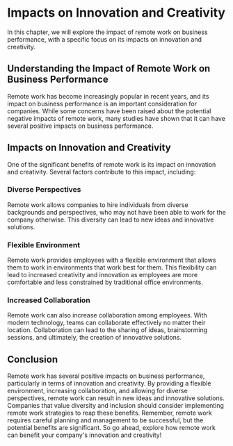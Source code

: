# Impacts on Innovation and Creativity

In this chapter, we will explore the impact of remote work on business performance, with a specific focus on its impacts on innovation and creativity.

Understanding the Impact of Remote Work on Business Performance
---------------------------------------------------------------

Remote work has become increasingly popular in recent years, and its impact on business performance is an important consideration for companies. While some concerns have been raised about the potential negative impacts of remote work, many studies have shown that it can have several positive impacts on business performance.

Impacts on Innovation and Creativity
------------------------------------

One of the significant benefits of remote work is its impact on innovation and creativity. Several factors contribute to this impact, including:

### Diverse Perspectives

Remote work allows companies to hire individuals from diverse backgrounds and perspectives, who may not have been able to work for the company otherwise. This diversity can lead to new ideas and innovative solutions.

### Flexible Environment

Remote work provides employees with a flexible environment that allows them to work in environments that work best for them. This flexibility can lead to increased creativity and innovation as employees are more comfortable and less constrained by traditional office environments.

### Increased Collaboration

Remote work can also increase collaboration among employees. With modern technology, teams can collaborate effectively no matter their location. Collaboration can lead to the sharing of ideas, brainstorming sessions, and ultimately, the creation of innovative solutions.

Conclusion
----------

Remote work has several positive impacts on business performance, particularly in terms of innovation and creativity. By providing a flexible environment, increasing collaboration, and allowing for diverse perspectives, remote work can result in new ideas and innovative solutions. Companies that value diversity and inclusion should consider implementing remote work strategies to reap these benefits. Remember, remote work requires careful planning and management to be successful, but the potential benefits are significant. So go ahead, explore how remote work can benefit your company's innovation and creativity!
